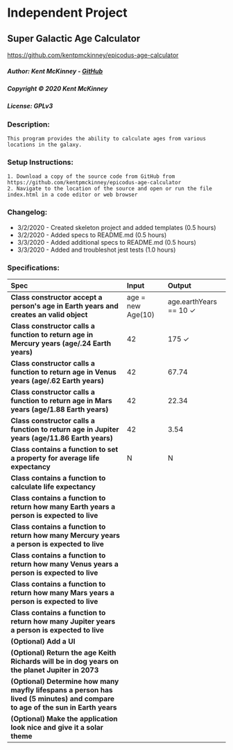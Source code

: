 # Independent Project
## Super Galactic Age Calculator
https://github.com/kentpmckinney/epicodus-age-calculator

##### Author: Kent McKinney - [GitHub](https://github.com/kentpmckinney)
##### Copyright &copy; 2020 Kent McKinney
##### License: GPLv3
### Description:

``This program provides the ability to calculate ages from various locations in the galaxy.``

### Setup Instructions:
    1. Download a copy of the source code from GitHub from https://github.com/kentpmckinney/epicodus-age-calculator
    2. Navigate to the location of the source and open or run the file index.html in a code editor or web browser

### Changelog:
* 3/2/2020 - Created skeleton project and added templates (0.5 hours)
* 3/2/2020 - Added specs to README.md (0.5 hours)
* 3/3/2020 - Added additional specs to README.md (0.5 hours)
* 3/3/2020 - Added and troubleshot jest tests (1.0 hours)


### Specifications:

| Spec | Input | Output |
| :------------- | :------------- | :------------- |
| **Class constructor accept a person's age in Earth years and creates an valid object** | age = new Age(10) | age.earthYears == 10 ✓ |
| **Class constructor calls a function to return age in Mercury years (age/.24 Earth years)** | 42 | 175 ✓ |
| **Class constructor calls a function to return age in Venus years (age/.62 Earth years)** | 42 | 67.74 |
| **Class constructor calls a function to return age in Mars years (age/1.88 Earth years)** | 42 | 22.34 |
| **Class constructor calls a function to return age in Jupiter years (age/11.86 Earth years)** | 42 | 3.54 |
| **Class contains a function to set a property for average life expectancy** | N | N |
| **Class contains a function to calculate life expectancy** |  |  |
| **Class contains a function to return how many Earth years a person is expected to live** |  |  |
| **Class contains a function to return how many Mercury years a person is expected to live** |  |  |
| **Class contains a function to return how many Venus years a person is expected to live** |  |  |
| **Class contains a function to return how many Mars years a person is expected to live** |  |  |
| **Class contains a function to return how many Jupiter years a person is expected to live** |  |  |
| **(Optional) Add a UI** |  |  |
| **(Optional) Return the age Keith Richards will be in dog years on the planet Jupiter in 2073** |  |  |
| **(Optional) Determine how many mayfly lifespans a person has lived (5 minutes) and compare to age of the sun in Earth years** |  |  |
| **(Optional) Make the application look nice and give it a solar theme** |  |  |